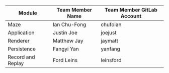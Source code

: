 |Module|Team Member Name|Team Member GitLab Account|
|-|-|-|
|Maze|Ian Chu-Fong|chufoian|
|Application|Justin Joe|joejust|
|Renderer|Matthew Jay|jaymatt|
|Persistence|Fangyi Yan|yanfang|
|Record and Replay|Ford Leins|leinsford|